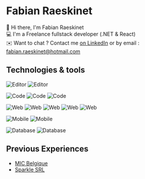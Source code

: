 # Fabian Raeskinet

👋 Hi there, I'm Fabian Raeskinet  
💻 I'm a Freelance fullstack developer (.NET & React)  
✉️ Want to chat ? Contact me [on LinkedIn](https://www.linkedin.com/in/fabian-raeskinet/) or by email : fabian.raeskinet@hotmail.com  

## Technologies & tools

![Editor](https://img.shields.io/badge/Editor-VScode-informational?style=flat&logo=Editor&logoColor=white&color=2bbc8a)
![Editor](https://img.shields.io/badge/Editor-Rider-informational?style=flat&logo=Editor&logoColor=white&color=2bbc8a)  

![Code](https://img.shields.io/badge/Code-C%23-2bbc8a)
![Code](https://img.shields.io/badge/Code-.NET%205-2bbc8a)
![Code](https://img.shields.io/badge/Code-Typescript-informational?style=flat&logo=Code&logoColor=white&color=2bbc8a)

![Web](https://img.shields.io/badge/Web-React%20Js-2bbc8a)
![Web](https://img.shields.io/badge/Web-Nodejs-informational?style=flat&logo=Code&logoColor=white&color=2bbc8a)
![Web](https://img.shields.io/badge/Web-.NET%20Core-2bbc8a)
![Web](https://img.shields.io/badge/Web-RESTful-2bbc8a)
![Web](https://img.shields.io/badge/Web-Firebase-2bbc8a)

![Mobile](https://img.shields.io/badge/Mobile-React%20Native-2bbc8a)
![Mobile](https://img.shields.io/badge/Mobile-Xamarin%20Forms-2bbc8a)  

![Database](https://img.shields.io/badge/Database-SQL-2bbc8a)
![Database](https://img.shields.io/badge/Database-NoSQL-2bbc8a)

## Previous Experiences
* [MIC Belgique](https://www.mic-belgique.be/)
* [Sparkle SRL](https://www.sparkle.tech/)
